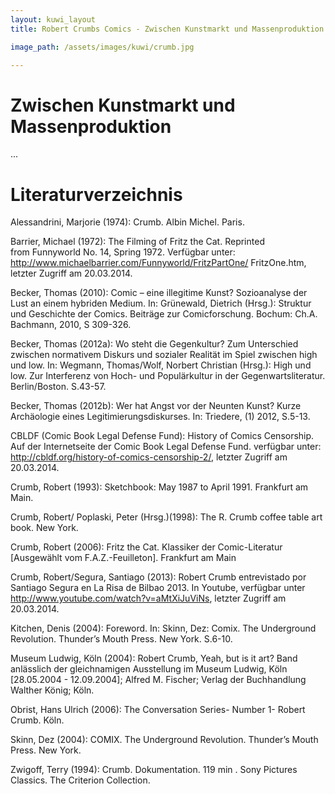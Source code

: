 ```yaml
---
layout: kuwi_layout
title: Robert Crumbs Comics - Zwischen Kunstmarkt und Massenproduktion

image_path: /assets/images/kuwi/crumb.jpg

---
```




<h1>Zwischen Kunstmarkt und Massenproduktion</h1>

<p>
...
</p>

<h1>Literaturverzeichnis</h1>

Alessandrini, Marjorie (1974): Crumb. Albin Michel. Paris.

Barrier, Michael (1972): The Filming of Fritz the Cat. Reprinted from Funnyworld No. 14, Spring 1972. Verfügbar unter: http://www.michaelbarrier.com/Funnyworld/FritzPartOne/
FritzOne.htm, letzter Zugriff am 20.03.2014.

Becker, Thomas (2010): Comic – eine illegitime Kunst? Sozioanalyse der Lust an einem hybriden Medium. In: Grünewald, Dietrich (Hrsg.): Struktur und Geschichte der Comics. Beiträge zur Comicforschung. Bochum: Ch.A. Bachmann, 2010, S 309-326.  

Becker, Thomas (2012a): Wo steht die Gegenkultur? Zum Unterschied zwischen normativem Diskurs und sozialer Realität im Spiel zwischen high und low. In: Wegmann, Thomas/Wolf, Norbert Christian (Hrsg.): High und low. Zur Interferenz von Hoch- und Populärkultur in der Gegenwartsliteratur. Berlin/Boston. S.43-57.

Becker, Thomas (2012b): Wer hat Angst vor der Neunten Kunst? Kurze Archäologie eines Legitimierungsdiskurses. In: Triedere, (1) 2012, S.5-13.

CBLDF (Comic Book Legal Defense Fund): History of Comics Censorship. Auf der Internetseite der Comic Book Legal Defense Fund. verfügbar unter: http://cbldf.org/history-of-comics-censorship-2/, letzter Zugriff am 20.03.2014.

Crumb, Robert (1993): Sketchbook: May 1987 to April 1991. Frankfurt am Main.

Crumb, Robert/ Poplaski, Peter (Hrsg.)(1998): The R. Crumb coffee table art book. New York.

Crumb, Robert (2006): Fritz the Cat. Klassiker der Comic-Literatur [Ausgewählt vom F.A.Z.-Feuilleton]. Frankfurt am Main

Crumb, Robert/Segura, Santiago (2013): Robert Crumb entrevistado por Santiago Segura en La Risa de Bilbao 2013. In Youtube, verfügbar unter http://www.youtube.com/watch?v=aMtXiJuViNs, letzter Zugriff am 20.03.2014.

Kitchen, Denis (2004): Foreword. In: Skinn, Dez: Comix. The Underground Revolution. Thunder’s Mouth Press. New York. S.6-10.

Museum Ludwig, Köln (2004):  Robert Crumb, Yeah, but is it art? Band anlässlich der gleichnamigen Ausstellung im Museum Ludwig, Köln [28.05.2004 - 12.09.2004]; Alfred M. Fischer; Verlag der Buchhandlung Walther König; Köln. 

Obrist, Hans Ulrich (2006): The Conversation Series- Number 1- Robert Crumb. Köln.

Skinn, Dez (2004): COMIX. The Underground Revolution. Thunder’s Mouth Press. New York.

Zwigoff, Terry (1994): Crumb. Dokumentation. 119 min . Sony Pictures Classics. The Criterion Collection.
